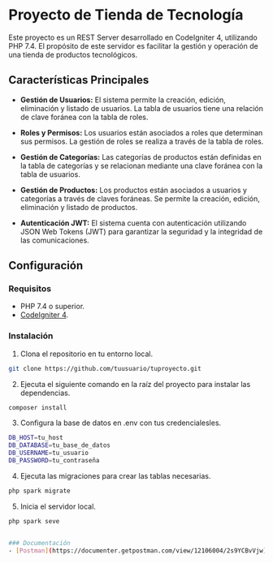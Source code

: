 # Proyecto de Tienda de Tecnología

Este proyecto es un REST Server desarrollado en CodeIgniter 4, utilizando PHP 7.4. El propósito de este servidor es facilitar la gestión y operación de una tienda de productos tecnológicos.

## Características Principales

- **Gestión de Usuarios:** El sistema permite la creación, edición, eliminación y listado de usuarios. La tabla de usuarios tiene una relación de clave foránea con la tabla de roles.

- **Roles y Permisos:** Los usuarios están asociados a roles que determinan sus permisos. La gestión de roles se realiza a través de la tabla de roles.

- **Gestión de Categorías:** Las categorías de productos están definidas en la tabla de categorías y se relacionan mediante una clave foránea con la tabla de usuarios.

- **Gestión de Productos:** Los productos están asociados a usuarios y categorías a través de claves foráneas. Se permite la creación, edición, eliminación y listado de productos.

- **Autenticación JWT:** El sistema cuenta con autenticación utilizando JSON Web Tokens (JWT) para garantizar la seguridad y la integridad de las comunicaciones.

## Configuración

### Requisitos

- PHP 7.4 o superior.
- [CodeIgniter 4](https://codeigniter.com/).

### Instalación

1. Clona el repositorio en tu entorno local.

```bash
git clone https://github.com/tuusuario/tuproyecto.git
```
2. Ejecuta el siguiente comando en la raíz del proyecto para instalar las dependencias.

```bash
composer install
```

3. Configura la base de datos en .env con tus credencialesles.
```bash
DB_HOST=tu_host
DB_DATABASE=tu_base_de_datos
DB_USERNAME=tu_usuario
DB_PASSWORD=tu_contraseña
```
4. Ejecuta las migraciones para crear las tablas necesarias.
```bash
php spark migrate
```
5. Inicia el servidor local.
```bash
php spark seve


### Documentación
- [Postman](https://documenter.getpostman.com/view/12106004/2s9YCBvVjw)